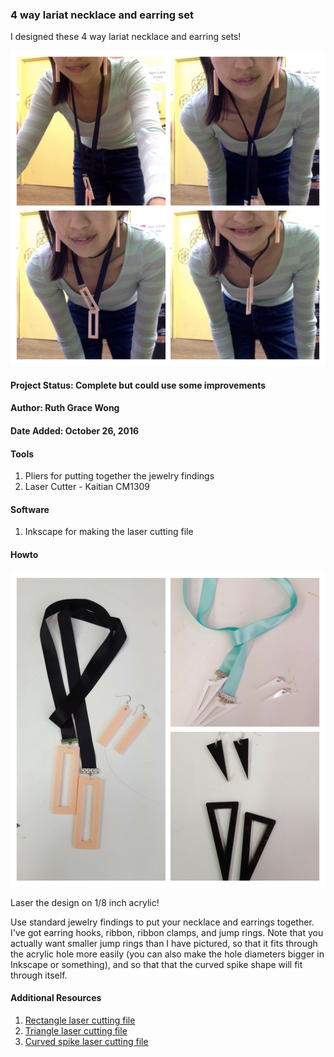 ### 4 way lariat necklace and earring set

I designed these 4 way lariat necklace and earring sets!

![four_way_necklace_set](images/fourway.jpg)

#### Project Status: Complete but could use some improvements

#### Author: Ruth Grace Wong

#### Date Added: October 26, 2016

#### Tools
1. Pliers for putting together the jewelry findings
2. Laser Cutter - Kaitian CM1309

#### Software
1. Inkscape for making the laser cutting file

#### Howto

![necklaces](images/lariat.jpg)

Laser the design on 1/8 inch acrylic!

Use standard jewelry findings to put your necklace and earrings together. I've got earring hooks, ribbon, ribbon clamps, and jump rings. Note that you actually want smaller jump rings than I have pictured, so that it fits through the acrylic hole more easily (you can also make the hole diameters bigger in Inkscape or something), and so that that the curved spike shape will fit through itself.

#### Additional Resources
1. [Rectangle laser cutting file](rectangle_lariat.svg)
2. [Triangle laser cutting file](triangle_lariat.svg)
3. [Curved spike laser cutting file](curved_spike_lariat.svg)

